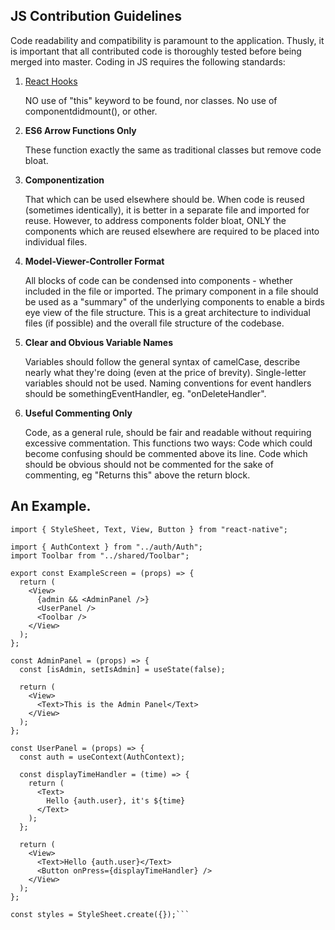 ## JS Contribution Guidelines

Code readability and compatibility is paramount to the application. Thusly, it is important that all contributed code is thoroughly tested before being merged into master. Coding in JS requires the following standards:

1. [React Hooks](https://reactjs.org/docs/hooks-intro.html)

   NO use of "this" keyword to be found, nor classes. No use of componentdidmount(), or other.

2. **ES6 Arrow Functions Only**

   These function exactly the same as traditional classes but remove code bloat.

3. **Componentization**

   That which can be used elsewhere should be. When code is reused (sometimes identically), it is better in a separate file and imported for reuse.
   However, to address components folder bloat, ONLY the components which are reused elsewhere are required to be placed into individual files.

4. **Model-Viewer-Controller Format**

   All blocks of code can be condensed into components - whether included in the file or imported. The primary component in a file should be used as a "summary" of the underlying components to enable a birds eye view of the file structure. This is a great architecture to individual files (if possible) and the overall file structure of the codebase.

5. **Clear and Obvious Variable Names**

   Variables should follow the general syntax of camelCase, describe nearly what they're doing (even at the price of brevity). Single-letter variables should not be used. Naming conventions for event handlers should be somethingEventHandler, eg. "onDeleteHandler".

6. **Useful Commenting Only**

   Code, as a general rule, should be fair and readable without requiring excessive commentation. This functions two ways: Code which could become confusing should be commented above its line. Code which should be obvious should not be commented for the sake of commenting, eg "Returns this" above the return block.

## An Example.

````import React, { useState, useContext } from "react";
import { StyleSheet, Text, View, Button } from "react-native";

import { AuthContext } from "../auth/Auth";
import Toolbar from "../shared/Toolbar";

export const ExampleScreen = (props) => {
  return (
    <View>
      {admin && <AdminPanel />}
      <UserPanel />
      <Toolbar />
    </View>
  );
};

const AdminPanel = (props) => {
  const [isAdmin, setIsAdmin] = useState(false);

  return (
    <View>
      <Text>This is the Admin Panel</Text>
    </View>
  );
};

const UserPanel = (props) => {
  const auth = useContext(AuthContext);

  const displayTimeHandler = (time) => {
    return (
      <Text>
        Hello {auth.user}, it's ${time}
      </Text>
    );
  };

  return (
    <View>
      <Text>Hello {auth.user}</Text>
      <Button onPress={displayTimeHandler} />
    </View>
  );
};

const styles = StyleSheet.create({});```
````
